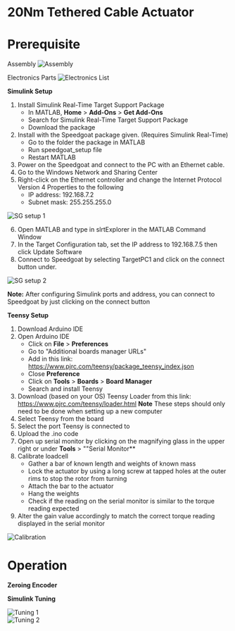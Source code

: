 # 20Nm Tethered Cable Actuator 
# Prerequisite
Assembly
![Assembly](./resources/Assembly.png) 


Electronics Parts
![Electronics List](./resources/ElectronicsList.png) 

**Simulink Setup**
1. Install Simulink Real-Time Target Support Package
    * In MATLAB, **Home** > **Add-Ons** > **Get Add-Ons**
    * Search for Simulink Real-Time Target Support Package
    * Download the package
2. Install with the Speedgoat package given. (Requires Simulink Real-Time)
    * Go to the folder the package in MATLAB
    * Run speedgoat_setup file
    * Restart MATLAB
3. Power on the Speedgoat and connect to the PC with an Ethernet cable.
4. Go to the Windows Network and Sharing Center
5. Right-click on the Ethernet controller and change the Internet Protocol Version 4 Properties to the following
    * IP address: 192.168.7.2
    * Subnet mask: 255.255.255.0
      
![SG setup 1](./resources/SpeedgoatSetup.png) 

6. Open MATLAB and type in slrtExplorer in the MATLAB Command Window
7. In the Target Configuration tab, set the IP address to 192.168.7.5 then click Update Software
8. Connect to Speedgoat by selecting TargetPC1 and click on the connect button under.

![SG setup 2](./resources/SpeedgoatSetup2.png) 

**Note:** After configuring Simulink ports and address, you can connect to Speedgoat by just clicking on the connect button

**Teensy Setup**
1. Download Arduino IDE
2. Open Arduino IDE
     * Click on **File** > **Preferences**
     * Go to "Additional boards manager URLs"
     * Add in this link: https://www.pjrc.com/teensy/package_teensy_index.json
     * Close **Preference**
     * Click on **Tools** > **Boards** > **Board Manager**
     * Search and install Teensy
3. Download (based on your OS) Teensy Loader from this link: https://www.pjrc.com/teensy/loader.html **Note** These steps should only need to be done when setting up a new computer
4. Select Teensy from the board
5. Select the port Teensy is connected to
6. Upload the .ino code
7. Open up serial monitor by clicking on the magnifying glass in the upper right or under **Tools** > ""Serial Monitor**
8. Calibrate loadcell
    * Gather a bar of known length and weights of known mass
    * Lock the actuator by using a long screw at tapped holes at the outer rims to stop the rotor from turning
    * Attach the bar to the actuator
    * Hang the weights
    * Check if the reading on the serial monitor is similar to the torque reading expected
9. Alter the gain value accordingly to match the correct torque reading displayed in the serial monitor

![Calibration](./resources/Calibration.png)   

# Operation

**Zeroing Encoder**

**Simulink Tuning**

![Tuning 1](./resources/Tuning.png)   
![Tuning 2](./resources/Tuning2.png)   
